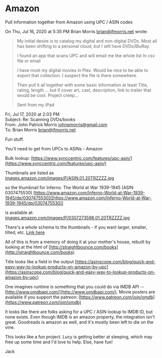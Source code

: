 # Amazon
Pull information together from Amazon using UPC / ASIN codes

On Thu, Jul 16, 2020 at 5:35 PM Brian Morris <brian@jfmorris.net> wrote:

> My initial desire is to catalog my digital and non-digital DVDs.
> Most all has been shifting to a personal cloud, but I still have
> DVDs/BluRay.
>
> I found an app that scans UPC and will email me the whole list In csv file
> or email
>
> I have most my digital movies in Plex.  Would be nice to be able to export
> that collection.  I suspect the file is there somewhere.
>
> Then pull it all together with some basic information at least
> Title, rating, length ... but if cover art, cast, description, link to
> trailer that would be cool.
> Project creep...
>
>
> Sent from my iPad


Fri, Jul 17, 2020 at 2:03 PM  
Subject: Re: Scanning DVDs/books  
From: John Patrick Morris <johnpmorris@gmail.com>  
To: Brian Morris <brian@jfmorris.net>  
  
Fun stuff.

You'll need to get from UPCs to ASINs - Amazon

Bulk lookup: [https://www.synccentric.com/features/upc-asin/](https://www.synccentric.com/features/upc-asin/)

Thumbnails are listed as [images.amazon.com/images/P/ASIN.01.20TRZZZZ.jpg](images.amazon.com/images/P/ASIN.01.20TRZZZZ.jpg)

so the thumbnail for Inferno: The World at War 1939-1945 (ASIN 0307475530) 
[https://www.amazon.com/Inferno-World-at-War-1939-1945/dp/0307475530]([https://www.amazon.com/Inferno-World-at-War-1939-1945/dp/0307475530])

is available at: [images.amazon.com/images/P/0307273598.01.20TRZZZZ.jpg](images.amazon.com/images/P/0307273598.01.20TRZZZZ.jpg)

There's a whole schema to the thumbnails - if you want larger, smaller,
tilted, etc. [Link here](http://etutorials.org/Misc/amazon+tips+tools/Chapter+1.+Browsing+and+Searching/Hack+5+Link+Directly+to+Product+Images/)

All of this is from a memory of doing it at your mother's house, rebuilt by
looking at the html of [http://straightbounce.com/books](http://straightbounce.com/books)

Title looks like a field in the output [https://asinscope.com/blog/quick-and-easy-way-to-lookup-products-on-amazon-by-upc](https://asinscope.com/blog/quick-and-easy-way-to-lookup-products-on-amazon-by-upc)

One imagines runtime is something that you could do via IMDB API --
[http://www.omdbapi.com/](http://www.omdbapi.com/).  Movie posters are available if you support the
patreon: [https://www.patreon.com/join/omdb](https://www.patreon.com/join/omdb)

It looks like there are folks asking for a UPC / ASIN lookup to IMDB ID,
but none exists. Even though IMDB is an amazon property, the integration
isn't great.  Goodreads is amazon as well, and it's mostly been left to die
on the vine.

This looks like a fun project. Lucy is getting better at sleeping, which
may free up some time and I'd love to help. Else, have fun!

Jack
  
 
